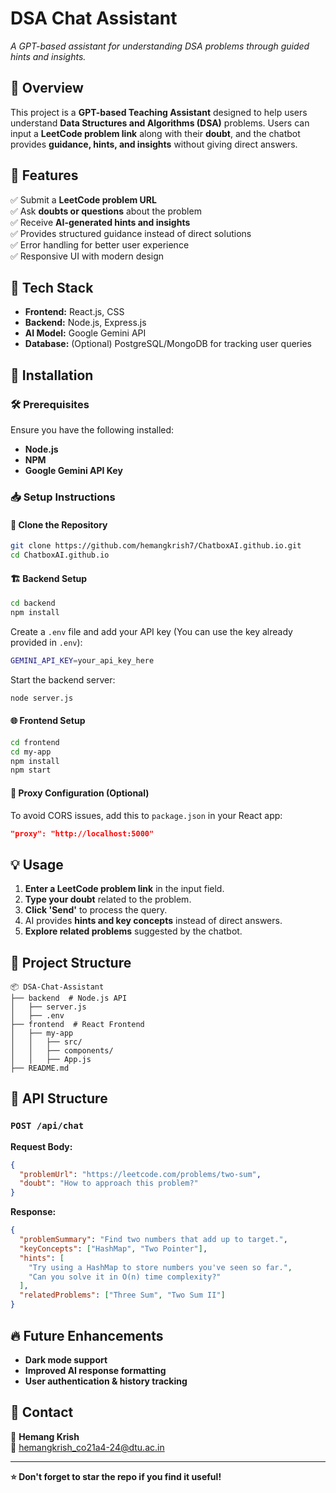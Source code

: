 # DSA Chat Assistant

*A GPT-based assistant for understanding DSA problems through guided hints and insights.*

## 📌 Overview
This project is a **GPT-based Teaching Assistant** designed to help users understand **Data Structures and Algorithms (DSA)** problems. Users can input a **LeetCode problem link** along with their **doubt**, and the chatbot provides **guidance, hints, and insights** without giving direct answers.

## 🎯 Features
✅ Submit a **LeetCode problem URL**  
✅ Ask **doubts or questions** about the problem  
✅ Receive **AI-generated hints and insights**  
✅ Provides structured guidance instead of direct solutions  
✅ Error handling for better user experience  
✅ Responsive UI with modern design

## 🚀 Tech Stack
- **Frontend:** React.js, CSS
- **Backend:** Node.js, Express.js
- **AI Model:** Google Gemini API
- **Database:** (Optional) PostgreSQL/MongoDB for tracking user queries

## 📜 Installation
### 🛠️ Prerequisites
Ensure you have the following installed:
- **Node.js**
- **NPM**
- **Google Gemini API Key**

### 📥 Setup Instructions
#### 🔧 Clone the Repository
```sh
git clone https://github.com/hemangkrish7/ChatboxAI.github.io.git
cd ChatboxAI.github.io
```

#### 🏗 Backend Setup
```sh
cd backend
npm install
```
Create a `.env` file and add your API key (You can use the key already provided in `.env`):
```sh
GEMINI_API_KEY=your_api_key_here
```
Start the backend server:
```sh
node server.js
```

#### 🌐 Frontend Setup
```sh
cd frontend
cd my-app
npm install
npm start
```

#### 🔗 Proxy Configuration (Optional)
To avoid CORS issues, add this to `package.json` in your React app:
```json
"proxy": "http://localhost:5000"
```

## 💡 Usage
1. **Enter a LeetCode problem link** in the input field.
2. **Type your doubt** related to the problem.
3. **Click 'Send'** to process the query.
4. AI provides **hints and key concepts** instead of direct answers.
5. **Explore related problems** suggested by the chatbot.

## 📂 Project Structure
```plaintext
📦 DSA-Chat-Assistant
├── backend  # Node.js API
│   ├── server.js
│   ├── .env
├── frontend  # React Frontend
│   ├── my-app
│   │   ├── src/
│   │   ├── components/
│   │   ├── App.js
├── README.md
```


## 🤖 API Structure
### `POST /api/chat`
**Request Body:**
```json
{
  "problemUrl": "https://leetcode.com/problems/two-sum",
  "doubt": "How to approach this problem?"
}
```
**Response:**
```json
{
  "problemSummary": "Find two numbers that add up to target.",
  "keyConcepts": ["HashMap", "Two Pointer"],
  "hints": [
    "Try using a HashMap to store numbers you've seen so far.",
    "Can you solve it in O(n) time complexity?"
  ],
  "relatedProblems": ["Three Sum", "Two Sum II"]
}
```

## 🔥 Future Enhancements
- **Dark mode support**
- **Improved AI response formatting**
- **User authentication & history tracking**

## 📩 Contact
👤 **Hemang Krish**  
📧 [hemangkrish_co21a4-24@dtu.ac.in](mailto:hemangkrish_co21a4-24@dtu.ac.in)  


---
**⭐ Don't forget to star the repo if you find it useful!**

